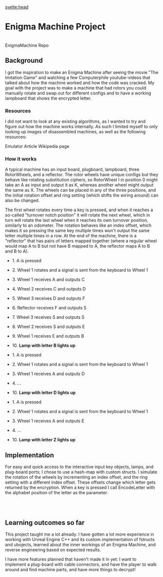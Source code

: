 <script>
    import MDVideo from "$lib/components/MDVideo.svelte"
    import Collapse from "$lib/components/Collapse.svelte";
    import EnigmaStruct from "$lib/snippets/enigmastruct.md";
    import RotorEncryption from "$lib/snippets/rotorencryption.md";
    import EnigmaEncryption from "$lib/snippets/enigmaencryption.md";
    import ButtonLink from "$lib/components/ButtonLink.svelte";
    import ArticleComponent from "$lib/components/ArticleComponent.svelte";
    import Summary from "$lib/components/Summary.svelte";
    import TextLink from "$lib/components/TextLink.svelte";
</script>

<svelte:head>
<title>Enigma Machine | David Bång</title>
</svelte:head>

<ArticleComponent>

# Enigma Machine Project

<Summary devTime="1 month" teamSize="1" engine="Unreal Engine 4" language="C++" summary="Player movement, head throwing (Projectile Motion) with preview line, and box pushing"/>

<br>
<ButtonLink href="https://github.com/Sodaro/Unreal-ProjectEnigma" isGithubLink=true>
    EnigmaMachine Repo
</ButtonLink>

## Background
I got the inspiration to make an Enigma Machine after seeing the movie "The Imitation Game" and watching a few Computerphile youtube-videos that talked about how the machine worked and how the code was cracked. My goal with the project was to make a machine that had rotors you could manually rotate and swap out for different configs and to have a working lampboard that shows the encrypted letter. 

### Resources
I did not want to look at any existing algorithms, as I wanted to try and figure out how the machine works internally. As such I limited myself to only looking up images of disassembled machines, as well as the following resources:

<ButtonLink href="https://www.101computing.net/enigma-machine-emulator/">
    Emulator
</ButtonLink>
<ButtonLink href="https://www.ciphermachinesandcryptology.com/en/enigmatech.htm">
    Article
</ButtonLink>
<ButtonLink href="https://en.wikipedia.org/wiki/Enigma_rotor_details">
    Wikipedia page
</ButtonLink>


### How it works
A typical machine has an input board, plugboard, lampboard, three RotorWheels, and a reflector. The rotor wheels have unique configs but they behave like rotating substitution ciphers, so RotorWheel I in position 0 might take an A as input and output it as K, whereas another wheel might output the same as X. The wheels can be placed in any of the three positions, and the initial rotation offset and ring setting (which shifts the wiring around) can also be changed.

<MDVideo width="640" height="360" autoPlay="true" src="/projectmedia/enigmamachine_rotorwheel.mp4" alt="a video showing a breakdown of a rotor, first showing the rotor plugs and wires rotating and then showing the wiring rotating separately "/>

The first wheel rotates every time a key is pressed, and when it reaches a so-called "turnover notch position" it will rotate the next wheel, which in turn will rotate the last wheel when it reaches its own turnover position, similarly to an odometer. The rotation behaves like an index offset, which makes it so pressing the same key multiple times won't output the same letter multiple times in a row. At the end of the machine, there is a "reflector" that has pairs of letters mapped together (where a regular wheel would map A to B but not have B mapped to A, the reflector maps A to B and B to A).


<Collapse title="Encryption Example">

- 1\. A is pressed
- 2\. Wheel 1 rotates and a signal is sent from the keyboard to Wheel 1
- 3\. Wheel 1 receives A and outputs C
- 4\. Wheel 2 receives C and outputs D
- 5\. Wheel 3 receives D and outputs F
- 6\. Reflector receives F and outputs S
- 7\. Wheel 3 receives S and outputs S
- 8\. Wheel 2 receives S and outputs E
- 9\. Wheel 1 receives E and outputs B
- 10\. **Lamp with letter B lights up**



- 1\. A is pressed
- 2\. Wheel 1 rotates and a signal is sent from the keyboard to Wheel 1
- 3\. Wheel 1 receives A and outputs D
- 4\. ...
- 10\. **Lamp with letter D lights up**



- 1\. A is pressed
- 2\. Wheel 1 rotates and a signal is sent from the keyboard to Wheel 1
- 3\. Wheel 1 receives A and outputs E
- 4\. ...
- 10\. **Lamp with letter Z lights up**

</Collapse>


## Implementation
For easy and quick access to the interactive input key objects, lamps, and plug-board ports; I chose to use a hash-map with custom structs.
I simulate the rotation of the wheels by incrementing an index offset, and the ring setting with a different index offset. These offsets change which letter gets returned by the encryption.
When a key is pressed I call EncodeLetter with the alphabet position of the letter as the parameter. 
<Collapse title="EnigmaComponents Struct Snippet">

<EnigmaStruct />

</Collapse>
<br/>
<Collapse title="Individual Rotor Encryption Snippet">

<RotorEncryption />

</Collapse>
<br/>
<Collapse title="Machine Encryption Snippet">

<EnigmaEncryption />

</Collapse>

## Learning outcomes so far
This project taught me a lot already. I have gotten a lot more experience in working with Unreal Engine C++ and its custom implementation of fstructs and ubojects, learned about the inner workings of an Enigma Machine, and reverse engineering based on expected results.

I have more features planned that haven't made it in yet: I want to implement a plug-board with cable connectors, and have the player to walk around and find machine parts, and have more things to decrypt!

</ArticleComponent>